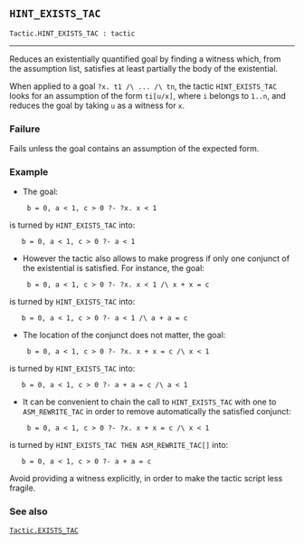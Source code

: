 ## `HINT_EXISTS_TAC`

``` hol4
Tactic.HINT_EXISTS_TAC : tactic
```

------------------------------------------------------------------------

Reduces an existentially quantified goal by finding a witness which,
from the assumption list, satisfies at least partially the body of the
existential.

When applied to a goal `?x. t1 /\ ... /\ tn`, the tactic
`HINT_EXISTS_TAC` looks for an assumption of the form `ti[u/x]`, where
`i` belongs to `1..n`, and reduces the goal by taking `u` as a witness
for `x`.

### Failure

Fails unless the goal contains an assumption of the expected form.

### Example

- The goal:

  ``` hol4
   b = 0, a < 1, c > 0 ?- ?x. x < 1
  ```

is turned by `HINT_EXISTS_TAC` into:

``` hol4
   b = 0, a < 1, c > 0 ?- a < 1
```

- However the tactic also allows to make progress if only one conjunct
  of the existential is satisfied. For instance, the goal:

  ``` hol4
   b = 0, a < 1, c > 0 ?- ?x. x < 1 /\ x + x = c
  ```

is turned by `HINT_EXISTS_TAC` into:

``` hol4
   b = 0, a < 1, c > 0 ?- a < 1 /\ a + a = c
```

- The location of the conjunct does not matter, the goal:

  ``` hol4
   b = 0, a < 1, c > 0 ?- ?x. x + x = c /\ x < 1
  ```

is turned by `HINT_EXISTS_TAC` into:

``` hol4
   b = 0, a < 1, c > 0 ?- a + a = c /\ a < 1
```

- It can be convenient to chain the call to `HINT_EXISTS_TAC` with one
  to `ASM_REWRITE_TAC` in order to remove automatically the satisfied
  conjunct:

  ``` hol4
   b = 0, a < 1, c > 0 ?- ?x. x + x = c /\ x < 1
  ```

is turned by `HINT_EXISTS_TAC THEN ASM_REWRITE_TAC[]` into:

``` hol4
   b = 0, a < 1, c > 0 ?- a + a = c
```

Avoid providing a witness explicitly, in order to make the tactic script
less fragile.

### See also

[`Tactic.EXISTS_TAC`](#Tactic.EXISTS_TAC)
